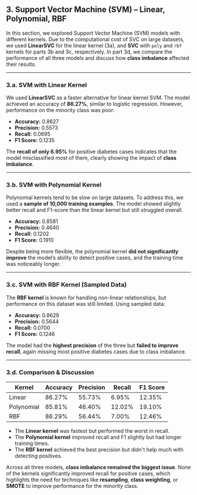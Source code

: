 ## 3. Support Vector Machine (SVM) – Linear, Polynomial, RBF

In this section, we explored Support Vector Machine (SVM) models with different kernels. Due to the computational cost of SVC on large datasets, we used **LinearSVC** for the linear kernel (3a), and **SVC** with `poly` and `rbf` kernels for parts 3b and 3c, respectively. In part 3d, we compare the performance of all three models and discuss how **class imbalance** affected their results.

---

### 3.a. SVM with Linear Kernel

We used **LinearSVC** as a faster alternative for linear kernel SVM. The model achieved an accuracy of **86.27%**, similar to logistic regression. However, performance on the minority class was poor:

- **Accuracy:** 0.8627  
- **Precision:** 0.5573  
- **Recall:** 0.0695  
- **F1 Score:** 0.1235  

The **recall of only 6.95%** for positive diabetes cases indicates that the model misclassified most of them, clearly showing the impact of **class imbalance**.

---

### 3.b. SVM with Polynomial Kernel

Polynomial kernels tend to be slow on large datasets. To address this, we used a **sample of 10,000 training examples**. The model showed slightly better recall and F1-score than the linear kernel but still struggled overall.

- **Accuracy:** 0.8581  
- **Precision:** 0.4640  
- **Recall:** 0.1202  
- **F1 Score:** 0.1910  

Despite being more flexible, the polynomial kernel **did not significantly improve** the model’s ability to detect positive cases, and the training time was noticeably longer.

---

### 3.c. SVM with RBF Kernel (Sampled Data)

The **RBF kernel** is known for handling non-linear relationships, but performance on this dataset was still limited. Using sampled data:

- **Accuracy:** 0.8629  
- **Precision:** 0.5644  
- **Recall:** 0.0700  
- **F1 Score:** 0.1246  

The model had the **highest precision** of the three but **failed to improve recall**, again missing most positive diabetes cases due to class imbalance.

---

### 3.d. Comparison & Discussion

| Kernel      | Accuracy | Precision | Recall | F1 Score |
|-------------|----------|-----------|--------|----------|
| Linear      | 86.27%   | 55.73%    | 6.95%  | 12.35%   |
| Polynomial  | 85.81%   | 46.40%    | 12.02% | 19.10%   |
| RBF         | 86.29%   | 56.44%    | 7.00%  | 12.46%   |

- The **Linear kernel** was fastest but performed the worst in recall.
- The **Polynomial kernel** improved recall and F1 slightly but had longer training times.
- The **RBF kernel** achieved the best precision but didn't help much with detecting positives.

Across all three models, **class imbalance remained the biggest issue**. None of the kernels significantly improved recall for positive cases, which highlights the need for techniques like **resampling**, **class weighting**, or **SMOTE** to improve performance for the minority class.
